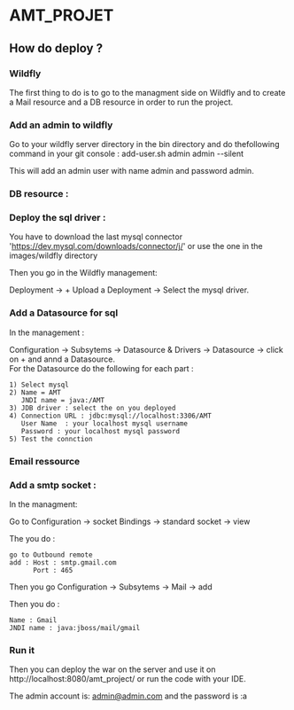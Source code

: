 # AMT_PROJET

## How do deploy ?

### Wildfly

The first thing to do is to go to the managment side on Wildfly and to create a Mail resource and a DB resource in order to run the project.

### Add an admin to wildfly

Go to your wildfly server directory in the bin directory and do thefollowing command in your git console :
add-user.sh admin admin --silent

This will add an admin user with name admin and password admin.


### DB resource :



### Deploy the sql driver :

You have to download the last mysql connector 'https://dev.mysql.com/downloads/connector/j/' or use the one in the images/wildfly directory

Then you go in the Wildfly management:

Deployment -> + Upload a Deployment -> Select the mysql driver.

### Add a Datasource for sql

In the management :

Configuration -> Subsytems -> Datasource & Drivers -> Datasource -> click on + and annd a Datasource.  
For the Datasource do the following for each part :
```
1) Select mysql  
2) Name = AMT  
   JNDI name = java:/AMT  
3) JDB driver : select the on you deployed  
4) Connection URL : jdbc:mysql://localhost:3306/AMT  
   User Name  : your localhost mysql username
   Password : your localhost mysql password
5) Test the connction
```

### Email ressource

### Add a smtp socket :

In the managment: 

Go to Configuration -> socket Bindings -> standard socket -> view

The you do  :

```
go to Outbound remote
add : Host : smtp.gmail.com
      Port : 465
```

Then you go Configuration -> Subsytems -> Mail -> add

Then you do :

```
Name : Gmail  
JNDI name : java:jboss/mail/gmail
```

### Run it

Then you can deploy the war on the server and use it on http://localhost:8080/amt_project/ or run the code with your IDE.

The admin account is:  admin@admin.com and the password is :a 
